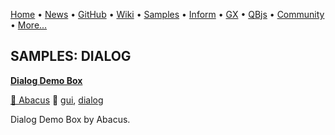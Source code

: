 [Home](https://qb64.com) • [News](../news.md) • [GitHub](https://github.com/QB64Official/qb64) • [Wiki](https://github.com/QB64Official/qb64/wiki) • [Samples](../samples.md) • [Inform](../inform.md) • [GX](../gx.md) • [QBjs](../qbjs.md) • [Community](../community.md) • [More...](../more.md)

## SAMPLES: DIALOG

**[Dialog Demo Box](dialog-demo-box/index.md)**

[🐝 Abacus](abacus.md) 🔗 [gui](gui.md), [dialog](dialog.md)

Dialog Demo Box by Abacus.
